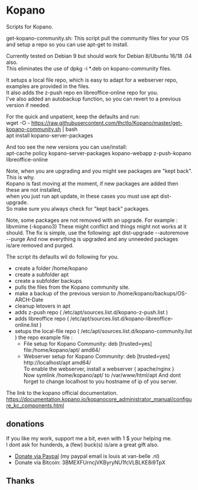 # Kopano
Scripts for Kopano.

get-kopano-community.sh: This script pull the community files for your OS and setup a repo so you can use apt-get to install.

Currently tested on Debian 9 but should work for Debian 8/Ubuntu 16/18 .04 also.  
This eliminates the use of dpkg -i *.deb on kopano-community files.

It setups a local file repo, which is easy to adapt for a webserver repo, examples are provided in the files.  
It also adds the z-push repo en libreoffice-online repo for you.  
I've also added an autobackup function, so you can revert to a previous version if needed.

For the quick and unpatient, keep the defaults and run:  
wget -O - https://raw.githubusercontent.com/thctlo/Kopano/master/get-kopano-community.sh | bash  
apt install kopano-server-packages

And too see the new versions you can use/install:  
apt-cache policy kopano-server-packages kopano-webapp z-push-kopano libreoffice-online

Note, when you are upgrading and you might see packages are "kept back".  
This is why.  
Kopano is fast moving at the moment, if new packages are added then these are not installed,  
when you just run apt update, in these cases you must use apt dist-upgrade.  
So make sure you always check for "kept back" packages.

Note, some packages are not removed with an upgrade. For example : libvmime (-kopano3)
These might conflict and things might not works at it should.
The fix is simple, use the following:  apt dist-upgrade --autoremove --purge 
And now everything is upgraded and any unneeded packages is/are removed and purged.

The script its defaults wil do following for you. 
- create a folder /home/kopano
- create a subfolder apt
- create a subfolder backups
- pulls the files from the Kopano community site.
- make a backup of the previous version to /home/kopano/backups/OS-ARCH-Date
- cleanup letovers in apt
- adds z-push repo ( /etc/apt/sources.list.d/kopano-z-push.list ) 
- adds libreoffice repo  ( /etc/apt/sources.list.d/kopano-libreoffice-online.list ) 
- setups the local-file repo ( /etc/apt/sources.list.d/kopano-community.list ) 
  the repo example file : 
  - File setup for Kopano Community: deb [trusted=yes] file:/home/kopano/apt/ amd64/  
  - Webserver setup for Kopano Community: deb [trusted=yes] http://localhost/apt amd64/  
  To enable the webserver, install a webserver ( apache/nginx )  
  Now symlink /home/kopano/apt/ to /var/www/html/apt
  And dont forget to change localhost to you hostname of ip of you server.  

The link to the kopano official documentation.
https://documentation.kopano.io/kopanocore_administrator_manual/configure_kc_components.html 

## donations
If you like my work, support me a bit, even with 1 $ your helping me.  
I dont ask for hunderds, a (few) buck(s) is/are a great gift also.  
- [Donate via Paypal](https://www.paypal.me/LouisVanBelle) (my paypal email is louis at van-belle .nl)
- Donate via Bitcoin: 3BMEXFUrncjVKByryNU1fcVLBLKE8i9TpX

## Thanks
